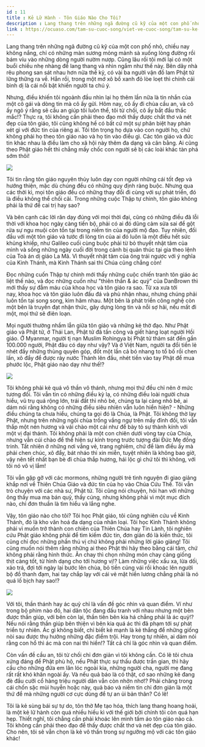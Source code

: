```yaml
---
id : 11
title : Kẻ Lữ Hành - Tôn Giáo Nào Cho Tôi?
description : Lang thang trên những ngã đường cũ kỹ của một con phố nhỏ, chiều nay không nắng, chỉ có những màn sương mỏng mảnh sà xuống lòng đường rồi bám víu vào những dòng người nườm nượp. Cũng lâu rồi tôi mới lại có một buổi chiều nhẹ nhàng để lang thang và nhìn ngắm như thế này. Bên dãy nhà rêu phong san sát nhau hơn nửa thế kỷ, có vài ba người vận đồ lam Phật tử lững thững ra về. Hẳn rồi, trong một mớ xô bồ xanh đỏ lòe loẹt thì chính cái bình dị là cái nổi bật khiến người ta chú ý.
link : https://ocuaso.com/tam-su-cuoc-song/viet-ve-cuoc-song/tam-su-ke-lu-hanh-ton-giao-nao-cho-toi.html
---
```


Lang thang trên những ngã đường cũ kỹ của một con phố nhỏ, chiều nay không
nắng, chỉ có những màn sương mỏng mảnh sà xuống lòng đường rồi bám víu vào
những dòng người nườm nượp. Cũng lâu rồi tôi mới lại có một buổi chiều nhẹ
nhàng để lang thang và nhìn ngắm như thế này. Bên dãy nhà rêu phong san
sát nhau hơn nửa thế kỷ, có vài ba người vận đồ lam Phật tử lững thững ra
về. Hẳn rồi, trong một mớ xô bồ xanh đỏ lòe loẹt thì chính cái bình dị là
cái nổi bật khiến người ta chú ý.

Nhưng, điều khiến tôi ngoảnh đầu nhìn lại họ thêm lần nữa là tin nhắn của
một cô gái và dòng tin mà cô ấy gửi. Hôm nay, cô ấy đi chùa cầu an, và cô
ấy ngỏ ý rằng sẽ cầu an giúp tôi luôn thể, tôi từ chối, cô ấy bắt đầu thắc
mắc!? Thực ra, tôi không cần phải theo đạo mới thấy được chất thơ và nét
đẹp của tôn giáo, tôi cũng không hề có bất cứ một sự phân biệt hay phán
xét gì với đức tin của riêng ai. Tôi tôn trọng họ dựa vào con người họ,
chứ không phải họ theo tôn giáo nào và họ tin vào điều gì. Các tôn giáo
và đức tin khác nhau là điều làm cho xã hội này thêm đa dạng và cân bằng.
Ai cũng theo Phật giáo hết thì chẳng mấy chốc con người sẽ bị các loài khác
tàn phá sớm thôi!

![](https://ocuaso.com/wp-content/uploads/2017/02/tam-su-ke-lu-hanh-ton-giao-nao-cho-toi-2.jpg)

Tôi tin rằng tôn giáo nguyên thủy luôn dạy con người những cái tốt đẹp và
hướng thiện, mặc dù chúng đều có những quy định ràng buộc. Nhưng qua các
thời kì, mọi tôn giáo đều có những thay đổi đi cùng với sự phát triển, đó
là điều không thể chối cãi. Trong những cuộc Thập tự chinh, tôn giáo không
phải là thứ để cai trị hay sao?

Và bên cạnh các lời răn dạy đúng với mọi thời đại, cũng có những điều đã
lỗi thời với khoa học ngày càng tiến bộ, phải có ai đó dũng cảm sửa sai
để gột rửa sự ngu muội còn tồn tại trong niềm tin của người mộ đạo. Tuy
nhiên, đối đầu với một tôn giáo và tước đi lòng tin của ai đó luôn là một
điều hết sức khủng khiếp, như Galileo cuối cùng buộc phải từ bỏ thuyết nhật
tâm của mình và sống những ngày cuối đời trong cảnh bị quản thúc tại gia
theo lệnh của Toà án dị giáo La Mã. Vì thuyết nhật tâm của ông trái ngược
với ý nghĩa của Kinh Thánh, mà Kinh Thánh sai thì Chúa cũng chẳng còn!

Đọc những cuốn Thập tự chinh mới thấy những cuộc chiến tranh tôn giáo ác
liệt thế nào, và đọc những cuốn như "thiên thần & ác quỷ" của DanBrown thì
mới thấy sự đẫm máu của khoa học và tôn giáo ra sao. Từ xa xưa tới nay, khoa
học và tôn giáo luôn đấu đá và phủ nhận nhau, nhưng chúng phải luôn tồn
tại song song, kìm hãm nhau. Một bên là phát triển công nghệ còn một bên
là truyền đạt nhận thức, gây dựng lòng tin và nỗi sợ hãi, nếu mất đi một,
mọi thứ sẽ điên loạn.

Mọi người thường nhầm lẫn giữa tôn giáo và những kẻ thờ đạo. Như Phật giáo
và Phật tử, ở Thái Lan, Phật tử đã tấn công và giết hàng loạt người Hồi
giáo. Ở Myanmar, người tị nạn Muslim Rohingya bị Phật tử thảm sát đến gần
100.000 người, Phật đâu có dạy như vậy? Và ở Việt Nam, người ta đổi tiền
lẻ nhét đầy những thùng quyên góp, đốt một lần cả bó nhang to tổ bố rồi
chen lấn, xô đẩy để được rảy nước Thánh lên đầu, nhét tiền vào tay Phật
để mua phước lộc, Phật giáo nào dạy như thế!?

![](https://ocuaso.com/wp-content/uploads/2017/02/tam-su-ke-lu-hanh-ton-giao-nao-cho-toi-3.jpg)

Tôi không phải kẻ quá vô thần vô thánh, nhưng mọi thứ đều chỉ nên ở mức
tương đối. Tôi vẫn tin có những điều kỳ lạ, có những điều loài người chưa
hiểu, vũ trụ quá rộng lớn, trái đất thì nhỏ bé, chúng ta lại càng nhỏ bé,
ai dám nói rằng không có những điều siêu nhiên vẫn luôn hiển hiện? - Những
điều chúng ta chưa hiểu, chúng ta gọi đó là Chúa, là Phật. Tôi không thờ
lạy Phật, nhưng trên những ngôi chùa trống vắng ngự trên mấy đỉnh đồi, tôi
vẫn thắp một nén hương và vái chào một cái như để bày tỏ sự thành kính với
một vị đại thánh. Tôi không phải là một con chiên dưới vòng tay của Chúa,
nhưng vẫn cúi chào để thể hiện sự kính trọng trước tượng đài Đức Mẹ đồng
trinh. Tất nhiên ở những nơi vắng vẻ, trang nghiêm, chứ để làm điều ấy mà
phải chen chúc, xô đẩy, bát nháo thì xin miễn, tuyệt nhiên là không bao
giờ, vậy nên tết nhất bạn bè đi chùa thắp hương, hái lộc gì chứ tôi thì
không, với tôi nó vô vị lắm!

Tôi vẫn gặp gỡ với các mormons, những người trẻ tình nguyện đi giao giảng
khắp nơi về Thiên Chúa Giáo và đức tin của họ vào Chúa Cứu Thế. Tôi vẫn
trò chuyện với các nhà sư, Phật tử. Tôi cũng nói chuyện, hỏi han với những
ông thầy mua ma bán quỷ, thầy cúng, nhưng không phải vì một mục đích nào,
chỉ đơn thuần là tìm hiểu và lắng nghe.

Vậy, tôn giáo nào cho tôi? Tôi học Phật giáo, tôi cũng nghiên cứu về Kinh
Thánh, đó là kho văn hoá đa dạng của nhân loại. Tôi học Kinh Thánh không
phải vì muốn trở thành con chiên của Thiên Chúa hay Tin Lành, tôi nghiên
cứu Phật giáo không phải để tìm kiếm đức tin, đơn giản đó là kiến thức,
tôi cũng chỉ đọc những phần thú vị chứ không phải những lời giáo giảng!
Tôi cũng muốn nói thêm rằng những ai theo Phật thì hãy theo bằng cái tâm,
chứ không phải rằng hình thức. Ăn chay thì chọn những món chay càng giống
thịt càng tốt, từ hình dạng cho tới hương vị!? Làm những việc xấu xa, lừa
dối, xảo trá, đợi tới ngày lại bước lên chùa, bỏ tiền cúng vái rồi khoác
lên người bộ đồ thanh đạm, hai tay chắp lạy với cái vẻ mặt hiền lương chẳng
phải là nó quá lố bịch hay sao!?

![](https://ocuaso.com/wp-content/uploads/2017/02/tam-su-ke-lu-hanh-ton-giao-nao-cho-toi.jpg)

Với tôi, thần thánh hay ác quỷ chỉ là vấn đề góc nhìn và quan điểm. Ví như
trong bộ phim nào đó, hai dân tộc đang đấu tranh với nhau nhưng một bên
được thần giúp, với bên còn lại, thần tiên bên kia há chẳng phải là ác quỷ!?
Nếu nói rằng thần giúp bên thiện vì bên kia quá ác thì đã phạm tới sự phát
triển tự nhiên. Ác gì không biết, chỉ biết kẻ mạnh là kẻ thắng để những
giống nòi sau được thụ hưởng những đặc điểm trội. Hay trong tự nhiên, ai
dám nói rằng con hổ thì ác mà con nai thì hiền!? Tất cả chỉ là góc nhìn
và quan điểm.

Còn vấn đề cầu an, tôi từ chối chỉ đơn giản vì tôi không cần. Có lẽ tôi
chưa xứng đáng để Phật phù hộ, nếu Phật thực sự thấu được trần gian, thì
hãy cầu cho những đứa em lăn lóc ngoài kia, những người cha, người mẹ đang
rất rất khó khăn ngoài ấy. Và nếu quả báo là có thật, cớ sao những kẻ đang
đè đầu cưỡi cổ hàng triệu người dân vẫn còn nhởn nhơ!? Phải chăng trong
cái chốn sặc mùi huyễn hoặc này, quả báo và niềm tin chỉ đơn giản là một
thứ để mà những người cơ cực dùng để tự an ủi bản thân? Có lẽ!

Tôi là kẻ sùng bái sự tự do, tôn thờ Mẹ tạo hóa, thích lang thang hoang
hoải, là một kẻ lữ hành còn quá nhiều hiếu kì với thế giới bởi chính tôi
còn quá hạn hẹp. Thiết nghĩ, tôi chẳng cần phải khoác lên mình tấm áo tôn
giáo nào cả. Tôi không cần phải theo đạo để thấy được chất thơ và nét đẹp
của tôn giáo. Cho nên, tôi sẽ vẫn chọn là kẻ vô thần trong sự ngưỡng mộ
với các tôn giáo khác!